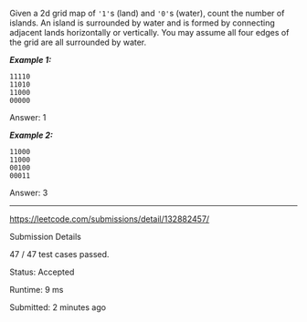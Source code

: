 Given a 2d grid map of `'1'`s (land) and `'0'`s (water), count the number of islands. An island is surrounded by water and is formed by connecting adjacent lands horizontally or vertically. You may assume all four edges of the grid are all surrounded by water.

**_Example 1:_**

    11110
    11010
    11000
    00000

Answer: 1

**_Example 2:_**

    11000
    11000
    00100
    00011

Answer: 3

***
https://leetcode.com/submissions/detail/132882457/

Submission Details

47 / 47 test cases passed.

Status: Accepted

Runtime: 9 ms

Submitted: 2 minutes ago

